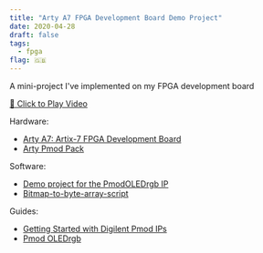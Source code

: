 ```yaml
---
title: "Arty A7 FPGA Development Board Demo Project"
date: 2020-04-28
draft: false
tags:
  - fpga
flag: 🇬🇧
---
```


A mini-project I've implemented on my FPGA development board

[🎥 Click to Play Video](https://youtu.be/QC35B2kBs3M)

<!--more-->

Hardware:

- [Arty A7: Artix-7 FPGA Development Board](https://store.digilentinc.com/arty-a7-artix-7-fpga-development-board/)
- [Arty Pmod Pack](https://store.digilentinc.com/arty-pmod-pack/)

Software:

- [Demo project for the PmodOLEDrgb IP](https://github.com/Digilent/vivado-library/blob/master/ip/Pmods/pmodOLEDrgb_v1_0/drivers/PmodOLEDrgb_v1_0/examples/main.c)
- [Bitmap-to-byte-array-script](https://github.com/tom21091/Bmp-to-byte-array-script)

Guides:

- [Getting Started with Digilent Pmod IPs](https://reference.digilentinc.com/learn/programmable-logic/tutorials/pmod-ips/start)
- [Pmod OLEDrgb](https://reference.digilentinc.com/pmod/pmodoledrgb/start)